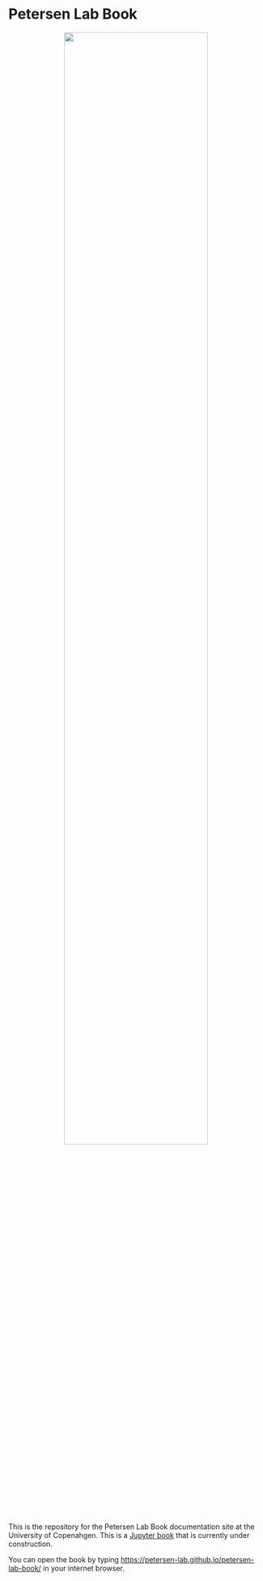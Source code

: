 # Petersen Lab Book
<p align="center" width="100%">
    <img width="75%" src="logo.png">
</p>

This is the repository for the Petersen Lab Book documentation site at the University of Copenahgen. This is a [Jupyter book](https://jupyterbook.org/) that is currently under construction.

You can open the book by typing https://petersen-lab.github.io/petersen-lab-book/ in your internet browser.